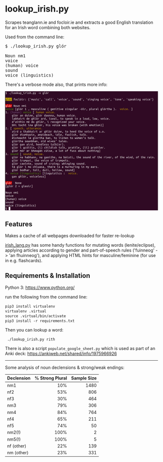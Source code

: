 # lookup_irish.py

Scrapes teanglann.ie and focloir.ie and extracts a good English translation for an Irish word combining both websites.

Used from the command line:

<pre>$ ./lookup_irish.py glór

Noun nm1
voice
(human) voice
sound
voice (linguistics)
</pre>

There's a verbose mode also, that prints more info:

![color screenshot of output of './lookup_irish.py -v glór'](verbose.png?raw=true)


Features
---

Makes a cache of all webpages downloaded for faster re-lookup

[irish_lang.py](irish_lang.py) has some handy functions for mutating words (lenite/eclipse), applying articles according to gender and part-of-speech rules ('fuinneog' -> 'an fhuinneog'), and applying HTML hints for masculine/feminine (for use in e.g. flashcards).

Requirements & Installation
---

Python 3: https://www.python.org/

run the following from the command line:

    pip3 install virtualenv
    virtualenv .virtual
    source .virtual/bin/activate
    pip3 install -r requirements.txt

Then you can lookup a word:

     ./lookup_irish.py rith


There is also a script `populate_google_sheet.py` which is used as part of an Anki deck: https://ankiweb.net/shared/info/1975966926

---

Some analysis of noun declensions & strong/weak endings:

| Declension | % Strong Plural | Sample Size |
| ---------- |            ---: |        ---: |
| nm1        |  10%            | 1480        |
| nf2        |  53%            | 806         |
| nf3        |  30%            | 464         |
| nm3        |  79%            | 306         |
| nm4        |  84%            | 764         |
| nf4        |  65%            | 211         |
| nf5        |  74%            | 50          |
| nm2(!)     |  100%           | 2           |
| nm5(!)     |  100%           | 5           |
| nf (other) |  22%            | 139         |
| nm (other) |  23%            | 331         |

